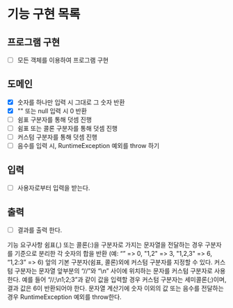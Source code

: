 # 기능 구현 목록

## 프로그램 구현
- [ ] 모든 객체를 이용하여 프로그램 구현

## 도메인
- [x] 숫자를 하나만 입력 시 그대로 그 숫자 반환
- [x] "" 또는 null 입력 시 0 반환
- [ ] 쉼표 구분자를 통해 덧셈 진행
- [ ] 쉼표 또는 콜론 구분자를 통해 덧셈 진행
- [ ] 커스텀 구분자를 통해 덧셈 진행
- [ ] 음수를 입력 시, RuntimeException 예외를 throw 하기

## 입력
- [ ] 사용자로부터 입력을 받는다.

## 출력
- [ ] 결과를 출력 한다.


기능 요구사항
쉼표(,) 또는 콜론(:)을 구분자로 가지는 문자열을 전달하는 경우 
구분자를 기준으로 분리한 각 숫자의 합을 반환 (예: “” => 0, "1,2" => 3, "1,2,3" => 6, “1,2:3” => 6)
앞의 기본 구분자(쉼표, 콜론)외에 커스텀 구분자를 지정할 수 있다. 
커스텀 구분자는 문자열 앞부분의 “//”와 “\n” 사이에 위치하는 문자를 커스텀 구분자로 사용한다. 
예를 들어 “//;\n1;2;3”과 같이 값을 입력할 경우 커스텀 구분자는 세미콜론(;)이며, 결과 값은 6이 반환되어야 한다.
문자열 계산기에 숫자 이외의 값 또는 음수를 전달하는 경우 RuntimeException 예외를 throw한다.